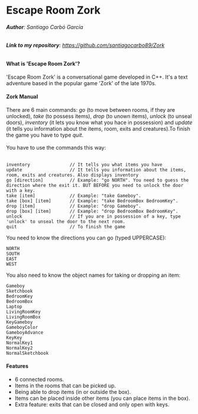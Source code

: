 # Escape Room Zork
###### **Author**: Santiago Carbó García
###### **Link to my repository**: https://github.com/santiagocarbo89/Zork
#### **What is 'Escape Room Zork'?**

'Escape Room Zork' is a conversational game developed in C++. It's a text adventure based in the popular game 'Zork' of the late 1970s.

#### **Zork Manual**

There are 6 main commands: *go* (to move between rooms, if they are unlocked), *take* (to possess items), *drop* (to unown items), *unlock* (to unseal doors), *inventory* (it lets you know what you hace in possession) and *update* (it tells you information about the items, room, exits and creatures).To finish the game you have to type *quit*.</br></br>
You have to use the commands this way:</br></br>

```
inventory               // It tells you what items you have
update                  // It tells you information about the items, room, exits and creatures. Also displays inventory
go [direction]          // Example: "go NORTH". You need to guess the direction where the exit it. BUT BEFORE you need to unlock the door with a key.
take [item]             // Example: "take Gameboy".
take [box] [item]       // Example: "take BedroomBox BedroomKey".
drop [item]             // Example: "drop Gameboy".
drop [box] [item]       // Example: "drop BedroomBox BedroomKey".
unlock                  // If you are in possession of a key, type 'unlock' to unseal the door to the next room.
quit                    // To finish the game
```
You need to know the directions you can go (typed UPPERCASE):

```
NORTH
SOUTH
EAST
WEST
```

You also need to know the object names for taking or dropping an item:

```
Gameboy
Sketchbook
BedroomKey
BedroomBox
Laptop
LivingRoomKey
LivingRoomBox
KeyGameboy
GameboyColor
GameboyAdvance
KeyKey
NormalKey1
NormalKey2
NormalSketchbook
```

#### **Features**
* 6 connected rooms.
* Items in the rooms that can be picked up.
* Being able to drop items (in or outside the box).
* Items can be placed inside other items (you can place items in the box).
* Extra feature: exits that can be closed and only open with keys.
